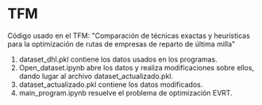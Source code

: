 # TFM
Código usado en el TFM: "Comparación de técnicas exactas y heurísticas para la optimización de rutas de empresas de reparto de última milla"

1. dataset_dhl.pkl contiene los datos usados en los programas.
2. Open_dataset.ipynb abre los datos y realiza modificaciones sobre ellos, dando lugar al archivo dataset_actualizado.pkl.
3. dataset_actualizado.pkl contiene los datos modificados.
4. main_program.ipynb resuelve el problema de optimización EVRT.
